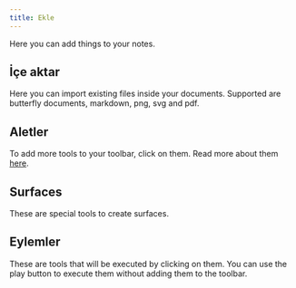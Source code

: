 ```yaml
---
title: Ekle
---
```


Here you can add things to your notes.

## İçe aktar

Here you can import existing files inside your documents.
Supported are butterfly documents, markdown, png, svg and pdf.

## Aletler

To add more tools to your toolbar, click on them.
Read more about them [here](tools).

## Surfaces

These are special tools to create surfaces.

## Eylemler

These are tools that will be executed by clicking on them.
You can use the play button to execute them without adding them to the toolbar.
